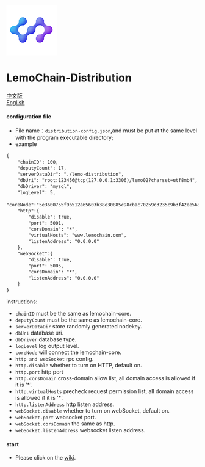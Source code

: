 ![Logo of the project](./logo.png)

# LemoChain-Distribution


[中文版](https://github.com/LemoFoundationLtd/lemochain-distribution/blob/master/README_zh.md)   
[English](https://github.com/LemoFoundationLtd/lemochain-distribution/blob/master/README.md)


#### configuration file
- File name：`distribution-config.json`,and must be put at the same level with the program executable directory;
- example
```
{
	"chainID": 100,
	"deputyCount": 17,
	"serverDataDir": "./lemo-distribution",
	"dbUri": "root:123456@tcp(127.0.0.1:3306)/lemo02?charset=utf8mb4",
	"dbDriver": "mysql",
	"logLevel": 5,
	"coreNode":"5e3600755f9b512a65603b38e30885c98cbac70259c3235c9b3f42ee563b480edea351ba0ff5748a638fe0aeff5d845bf37a3b437831871b48fd32f33cd9a3c0@120.78.132.151:7003",
	"http":{
		"disable": true,
		"port": 5001,
		"corsDomain": "*",
		"virtualHosts": "www.lemochain.com",
		"listenAddress": "0.0.0.0"
	},
	"webSocket":{
		"disable": true,
		"port": 5005,
		"corsDomain": "*",
		"listenAddress": "0.0.0.0"
	}
}
```
instructions:
- `chainID` must be the same as lemochain-core.
- `deputyCount` must be the same as lemochain-core.
- `serverDataDir` store randomly generated nodekey.
- `dbUri` database uri.
- `dbDriver` database type.
- `logLevel` log output level.
- `coreNode` will connect the lemochain-core.
- `http and webSocket` rpc config.
- `http.disable` whether to turn on HTTP, default on.
- `http.port` http port
- `http.corsDomain` cross-domain allow list, all domain access is allowed if it is '*'.
- `http.virtualHosts` precheck request permission list, all domain access is allowed if it is '*'.
- `http.listenAddress` http listen address.
- `webSocket.disable` whether to turn on webSocket, default on.
- `webSocket.port` websocket port.
- `webSocket.corsDomain` the same as http.
- `webSocket.listenAddress` websocket listen address.

#### start
- Please click on the [wiki](https://github.com/LemoFoundationLtd/lemochain-distribution/wiki).